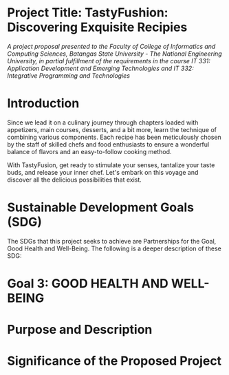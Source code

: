 # Project Title: TastyFushion: Discovering Exquisite Recipies

*A project proposal presented to the Faculty of College of Informatics and Computing Sciences, Batangas State University - The National Engineering University, in partial fulfillment of the requirements in the course IT 331: Application Development and Emerging Technologies and IT 332: Integrative Programming and Technologies*

# Introduction

Since we lead it on a culinary journey through chapters loaded with appetizers,
main courses, desserts, and a bit more, learn the technique of combining various components.
Each recipe has been meticulously chosen by the staff of skilled chefs and food enthusiasts
to ensure a wonderful balance of flavors and an easy-to-follow cooking method.

With TastyFusion, get ready to stimulate your senses, tantalize your taste buds,
and release your inner chef. Let's embark on this voyage and discover all the
delicious possibilities that exist.

# Sustainable Development Goals (SDG)
The SDGs that this project seeks to achieve are Partnerships for the Goal, Good Health and Well-Being. The following is a deeper description of these SDG:

# Goal 3: GOOD HEALTH AND WELL-BEING

# Purpose and Description

# Significance of the Proposed Project
